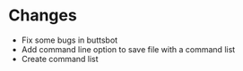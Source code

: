 # Changes
- Fix some bugs in buttsbot
- Add command line option to save file with a command list
- Create command list
